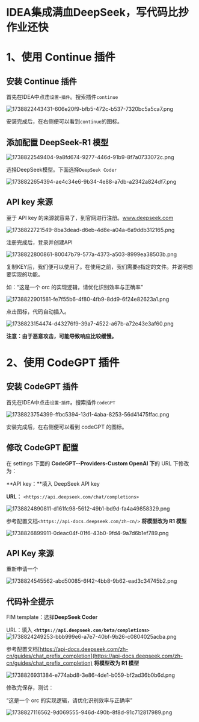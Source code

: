 # IDEA集成满血DeepSeek，写代码比抄作业还快

# 1、使用 Continue 插件

## 安装 Continue 插件

首先在IDEA中点击`设置`-`插件`。搜索插件`continue`

![1738822443431-606e20f9-bfb5-472c-b537-7320bc5a5ca7.png](./img/IZgVRkEqdbsTeaL-/1738822443431-606e20f9-bfb5-472c-b537-7320bc5a5ca7-224563.png)

安装完成后，在右侧便可以看到`continue`的图标。

## 添加配置 DeepSeek-R1 模型

![1738822549404-9a8fd674-9277-446d-91b9-8f7a0733072c.png](./img/IZgVRkEqdbsTeaL-/1738822549404-9a8fd674-9277-446d-91b9-8f7a0733072c-070841.png)

选择DeepSeek模型。下面选择`DeepSeek Coder`

![1738822654394-ae4c34e6-9b34-4e88-a7db-a2342a824df7.png](./img/IZgVRkEqdbsTeaL-/1738822654394-ae4c34e6-9b34-4e88-a7db-a2342a824df7-017840.png)

## API key 来源

至于 API key 的来源就容易了，到官网进行注册。www.deepseek.com

![1738822721549-8ba3dead-d6eb-4d8e-a04a-6a9ddb312165.png](./img/IZgVRkEqdbsTeaL-/1738822721549-8ba3dead-d6eb-4d8e-a04a-6a9ddb312165-859584.png)

注册完成后，登录并创建API

![1738822800861-80047b79-577a-4373-a503-8999ea38503b.png](./img/IZgVRkEqdbsTeaL-/1738822800861-80047b79-577a-4373-a503-8999ea38503b-285679.png)

复制KEY后，我们便可以使用了。在使用之前，我们需要`@`指定的文件。并说明想要实现的功能。

如：“这是一个 orc 的实现逻辑，请优化识别效率与正确率”

![1738822901581-fe7f55b6-4f80-4fb9-8dd9-6f24e82623a1.png](./img/IZgVRkEqdbsTeaL-/1738822901581-fe7f55b6-4f80-4fb9-8dd9-6f24e82623a1-236086.png)

点击图标，代码自动插入。

![1738823154474-d43276f9-39a7-4522-a67b-a72e43e3af60.png](./img/IZgVRkEqdbsTeaL-/1738823154474-d43276f9-39a7-4522-a67b-a72e43e3af60-118776.png)

**注意：由于恶意攻击，可能导致响应比较缓慢。**

# 2、使用 CodeGPT 插件

## 安装 CodeGPT 插件

首先在IDEA中点击`设置`-`插件`。搜索插件`codeGPT`

![1738823754399-ffbc5394-13d1-4aba-8253-56d41475ffac.png](./img/IZgVRkEqdbsTeaL-/1738823754399-ffbc5394-13d1-4aba-8253-56d41475ffac-781591.png)

安装完成后，在右侧便可以看到 codeGPT 的图标。

## 修改 CodeGPT 配置

在 settings 下面的 **CodeGPT--Providers-Custom OpenAI 下**的 URL 下修改为：

**API key：**填入 DeepSeek API key

**URL：** `<https://api.deepseek.com/chat/completions>`

![1738824890811-d161fc98-5612-49b1-bd9d-fa4a49858329.png](./img/IZgVRkEqdbsTeaL-/1738824890811-d161fc98-5612-49b1-bd9d-fa4a49858329-317818.png)

参考配置文档`<https://api-docs.deepseek.com/zh-cn/>`  **将模型改为 R1 模型**

![1738826899911-0deac04f-01f6-43b0-9fd4-9a7d6b1ef789.png](./img/IZgVRkEqdbsTeaL-/1738826899911-0deac04f-01f6-43b0-9fd4-9a7d6b1ef789-299650.png)

## API Key 来源

重新申请一个

![1738824545562-abd50085-6f42-4bb8-9b62-ead3c34745b2.png](./img/IZgVRkEqdbsTeaL-/1738824545562-abd50085-6f42-4bb8-9b62-ead3c34745b2-359834.png)

## 代码补全提示

FIM template：选择**DeepSeek Coder**

URL：填入 **`<https://api.deepseek.com/beta/completions>`**  
![1738824249253-bbb999e6-a7e7-40bf-9b26-c0804025acba.png](./img/IZgVRkEqdbsTeaL-/1738824249253-bbb999e6-a7e7-40bf-9b26-c0804025acba-512729.png)

参考配置文档[https://api-docs.deepseek.com/zh-cn/guides/chat_prefix_completion](https://api-docs.deepseek.com/zh-cn/guides/chat_prefix_completion)   **将模型改为 R1 模型**

![1738826931384-e774abd8-3e86-4de1-b059-bf2ad36b0b6d.png](./img/IZgVRkEqdbsTeaL-/1738826931384-e774abd8-3e86-4de1-b059-bf2ad36b0b6d-880609.png)

修改完保存，测试：

“这是一个 orc 的实现逻辑，请优化识别效率与正确率”

![1738827116562-9d069555-946d-490b-8f8d-91c712817989.png](./img/IZgVRkEqdbsTeaL-/1738827116562-9d069555-946d-490b-8f8d-91c712817989-155492.png)
